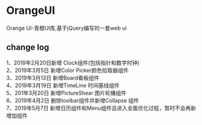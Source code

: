 # OrangeUI
Orange UI-青橙UI库,基于jQuery编写的一套web ui

## change log
1、2019年2月20日新增 Clock组件(包括指针和数字时钟)  
2、2019年3月5日 新增Color Picker颜色拾取器组件  
3、2019年3月13日 新增Board看板组件  
4、2019年3月19日 新增TimeLine 时间基线组件  
5、201年3月20日 新增PictureShear 图片轮播组件  
6、2019年4月2日 删除toolbar组件并新增Collapse 组件  
7、2019年5月7日 新增日历组件和Menu组件且进入全面优化过程，暂时不会再新增加组件


